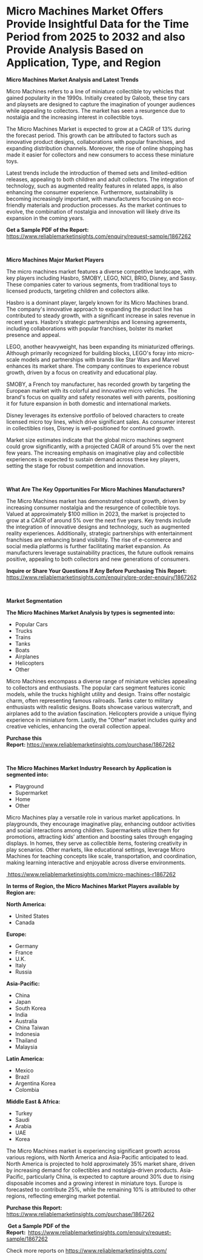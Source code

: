 <p><h1>Micro Machines Market Offers Provide Insightful Data for the Time Period from 2025 to 2032 and also Provide Analysis Based on Application, Type, and Region</h1></p><p><strong>Micro Machines Market Analysis and Latest Trends</strong></p>
<p><p>Micro Machines refers to a line of miniature collectible toy vehicles that gained popularity in the 1990s. Initially created by Galoob, these tiny cars and playsets are designed to capture the imagination of younger audiences while appealing to collectors. The market has seen a resurgence due to nostalgia and the increasing interest in collectible toys.</p><p>The Micro Machines Market is expected to grow at a CAGR of 13% during the forecast period. This growth can be attributed to factors such as innovative product designs, collaborations with popular franchises, and expanding distribution channels. Moreover, the rise of online shopping has made it easier for collectors and new consumers to access these miniature toys.</p><p>Latest trends include the introduction of themed sets and limited-edition releases, appealing to both children and adult collectors. The integration of technology, such as augmented reality features in related apps, is also enhancing the consumer experience. Furthermore, sustainability is becoming increasingly important, with manufacturers focusing on eco-friendly materials and production processes. As the market continues to evolve, the combination of nostalgia and innovation will likely drive its expansion in the coming years.</p></p>
<p><strong>Get a Sample PDF of the Report:&nbsp;</strong> <a href="https://www.reliablemarketinsights.com/enquiry/request-sample/1867262?utm_campaign=2636&utm_medium=2&utm_source=Github&utm_content=ia&utm_term=04042025&utm_id=micro-machines">https://www.reliablemarketinsights.com/enquiry/request-sample/1867262</a></p>
<p>&nbsp;</p>
<p><strong>Micro Machines Major Market Players</strong></p>
<p><p>The micro machines market features a diverse competitive landscape, with key players including Hasbro, SMOBY, LEGO, NICI, BRIO, Disney, and Sassy. These companies cater to various segments, from traditional toys to licensed products, targeting children and collectors alike.</p><p>Hasbro is a dominant player, largely known for its Micro Machines brand. The company's innovative approach to expanding the product line has contributed to steady growth, with a significant increase in sales revenue in recent years. Hasbro's strategic partnerships and licensing agreements, including collaborations with popular franchises, bolster its market presence and appeal.</p><p>LEGO, another heavyweight, has been expanding its miniaturized offerings. Although primarily recognized for building blocks, LEGO's foray into micro-scale models and partnerships with brands like Star Wars and Marvel enhances its market share. The company continues to experience robust growth, driven by a focus on creativity and educational play.</p><p>SMOBY, a French toy manufacturer, has recorded growth by targeting the European market with its colorful and innovative micro vehicles. The brand's focus on quality and safety resonates well with parents, positioning it for future expansion in both domestic and international markets.</p><p>Disney leverages its extensive portfolio of beloved characters to create licensed micro toy lines, which drive significant sales. As consumer interest in collectibles rises, Disney is well-positioned for continued growth.</p><p>Market size estimates indicate that the global micro machines segment could grow significantly, with a projected CAGR of around 5% over the next few years. The increasing emphasis on imaginative play and collectible experiences is expected to sustain demand across these key players, setting the stage for robust competition and innovation.</p></p>
<p>&nbsp;</p>
<p><strong>What Are The Key Opportunities For Micro Machines Manufacturers?</strong></p>
<p><p>The Micro Machines market has demonstrated robust growth, driven by increasing consumer nostalgia and the resurgence of collectible toys. Valued at approximately $100 million in 2023, the market is projected to grow at a CAGR of around 5% over the next five years. Key trends include the integration of innovative designs and technology, such as augmented reality experiences. Additionally, strategic partnerships with entertainment franchises are enhancing brand visibility. The rise of e-commerce and social media platforms is further facilitating market expansion. As manufacturers leverage sustainability practices, the future outlook remains positive, appealing to both collectors and new generations of consumers.</p></p>
<p><strong>Inquire or Share Your Questions If Any Before Purchasing This Report:</strong> <a href="https://www.reliablemarketinsights.com/enquiry/pre-order-enquiry/1867262?utm_campaign=2636&utm_medium=2&utm_source=Github&utm_content=ia&utm_term=04042025&utm_id=micro-machines">https://www.reliablemarketinsights.com/enquiry/pre-order-enquiry/1867262</a></p>
<p>&nbsp;</p>
<p><strong>Market Segmentation</strong></p>
<p><strong>The Micro Machines Market Analysis by types is segmented into:</strong></p>
<p><ul><li>Popular Cars</li><li>Trucks</li><li>Trains</li><li>Tanks</li><li>Boats</li><li>Airplanes</li><li>Helicopters</li><li>Other</li></ul></p>
<p><p>Micro Machines encompass a diverse range of miniature vehicles appealing to collectors and enthusiasts. The popular cars segment features iconic models, while the trucks highlight utility and design. Trains offer nostalgic charm, often representing famous railroads. Tanks cater to military enthusiasts with realistic designs. Boats showcase various watercraft, and airplanes add to the aviation fascination. Helicopters provide a unique flying experience in miniature form. Lastly, the "Other" market includes quirky and creative vehicles, enhancing the overall collection appeal.</p></p>
<p><strong>Purchase this Report:&nbsp;</strong><a href="https://www.reliablemarketinsights.com/purchase/1867262?utm_campaign=2636&utm_medium=2&utm_source=Github&utm_content=ia&utm_term=04042025&utm_id=micro-machines">https://www.reliablemarketinsights.com/purchase/1867262</a></p>
<p>&nbsp;</p>
<p><strong>The Micro Machines Market Industry Research by Application is segmented into:</strong></p>
<p><ul><li>Playground</li><li>Supermarket</li><li>Home</li><li>Other</li></ul></p>
<p><p>Micro Machines play a versatile role in various market applications. In playgrounds, they encourage imaginative play, enhancing outdoor activities and social interactions among children. Supermarkets utilize them for promotions, attracting kids’ attention and boosting sales through engaging displays. In homes, they serve as collectible items, fostering creativity in play scenarios. Other markets, like educational settings, leverage Micro Machines for teaching concepts like scale, transportation, and coordination, making learning interactive and enjoyable across diverse environments.</p></p>
<p><a href="https://www.reliablemarketinsights.com/micro-machines-r1867262?utm_campaign=2636&utm_medium=2&utm_source=Github&utm_content=ia&utm_term=04042025&utm_id=micro-machines">&nbsp;https://www.reliablemarketinsights.com/micro-machines-r1867262</a></p>
<p><strong>In terms of Region, the Micro Machines Market Players available by Region are:</strong></p>
<p>
    <p> <strong> North America: </strong>
        <ul>
            <li>United States</li>
            <li>Canada</li>
        </ul>
        </p> 
    <p> <strong> Europe: </strong>
        <ul>
            <li>Germany</li>
            <li>France</li>
            <li>U.K.</li>
            <li>Italy</li>
            <li>Russia</li>
        </ul>
        </p> 
    <p> <strong> Asia-Pacific: </strong>
        <ul>
            <li>China</li>
            <li>Japan</li>
            <li>South Korea</li>
            <li>India</li>
            <li>Australia</li>
            <li>China Taiwan</li>
            <li>Indonesia</li>
            <li>Thailand</li>
            <li>Malaysia</li>
        </ul>
        </p> 
    <p> <strong> Latin America: </strong>
        <ul>
            <li>Mexico</li>
            <li>Brazil</li>
            <li>Argentina Korea</li>
            <li>Colombia</li>
        </ul>
        </p> 
    <p> <strong> Middle East & Africa: </strong>
        <ul>
            <li>Turkey</li>
            <li>Saudi</li>
            <li>Arabia</li>
            <li>UAE</li>
            <li>Korea</li>
        </ul>
    </p>
    </p>
<p><p>The Micro Machines market is experiencing significant growth across various regions, with North America and Asia-Pacific anticipated to lead. North America is projected to hold approximately 35% market share, driven by increasing demand for collectibles and nostalgia-driven products. Asia-Pacific, particularly China, is expected to capture around 30% due to rising disposable incomes and a growing interest in miniature toys. Europe is forecasted to contribute 25%, while the remaining 10% is attributed to other regions, reflecting emerging market potential.</p></p>
<p><strong>Purchase this Report: </strong><a href="https://www.reliablemarketinsights.com/purchase/1867262?utm_campaign=2636&utm_medium=2&utm_source=Github&utm_content=ia&utm_term=04042025&utm_id=micro-machines">https://www.reliablemarketinsights.com/purchase/1867262</a></p>
<p>&nbsp;<strong>Get a Sample PDF of the Report:&nbsp;&nbsp;</strong><a href="https://www.reliablemarketinsights.com/enquiry/request-sample/1867262?utm_campaign=2636&utm_medium=2&utm_source=Github&utm_content=ia&utm_term=04042025&utm_id=micro-machines">https://www.reliablemarketinsights.com/enquiry/request-sample/1867262</a></p>
<p><strong></strong></p>
<p>Check more reports on <a href="https://www.reliablemarketinsights.com/?utm_campaign=2636&utm_medium=2&utm_source=Github&utm_content=ia&utm_term=04042025&utm_id=micro-machines">https://www.reliablemarketinsights.com/</a></p>